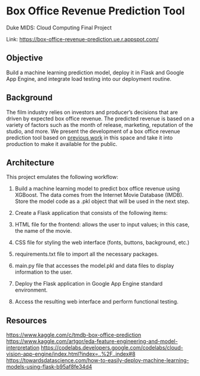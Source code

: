 # Box Office Revenue Prediction Tool
Duke MIDS: Cloud Computing Final Project

Link: https://box-office-revenue-prediction.ue.r.appspot.com/

## Objective
Build a machine learning prediction model, deploy it in Flask and Google App Engine, and integrate load testing into our deployment routine.

## Background
The film industry relies on investors and producer’s decisions that are driven by expected box office revenue. The predicted revenue is based on a variety of factors such as the month of release, marketing, reputation of the studio, and more. We present the development of a box office revenue prediction tool based on [previous work](https://www.kaggle.com/artgor/eda-feature-engineering-and-model-interpretation) in this space and take it into production to make it available for the public.

## Architecture
This project emulates the following workflow:


1. Build a machine learning model to predict box office revenue using XGBoost. The data comes from the Internet Movie Database (IMDB). Store the model code as a .pkl object that will be used in the next step.

2. Create a Flask application that consists of the following items:
3. HTML file for the frontend: allows the user to input values; in this case, the name of the movie.
4. CSS file for styling the web interface (fonts, buttons, background, etc.)
5. requirements.txt file to import all the necessary packages.
6. main.py file that accesses the model.pkl and data files to display information to the user.
7. Deploy the Flask application in Google App Engine standard environment. 
8. Access the resulting web interface and perform functional testing.

## Resources
https://www.kaggle.com/c/tmdb-box-office-prediction
https://www.kaggle.com/artgor/eda-feature-engineering-and-model-interpretation
https://codelabs.developers.google.com/codelabs/cloud-vision-app-engine/index.html?index=..%2F..index#8
https://towardsdatascience.com/how-to-easily-deploy-machine-learning-models-using-flask-b95af8fe34d4
